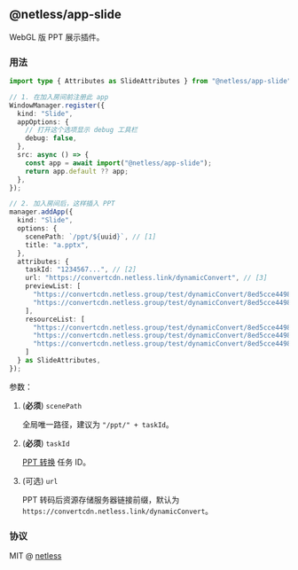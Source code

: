## @netless/app-slide

WebGL 版 PPT 展示插件。

### 用法

```ts
import type { Attributes as SlideAttributes } from "@netless/app-slide";

// 1. 在加入房间前注册此 app
WindowManager.register({
  kind: "Slide",
  appOptions: {
    // 打开这个选项显示 debug 工具栏
    debug: false,
  },
  src: async () => {
    const app = await import("@netless/app-slide");
    return app.default ?? app;
  },
});

// 2. 加入房间后，这样插入 PPT
manager.addApp({
  kind: "Slide",
  options: {
    scenePath: `/ppt/${uuid}`, // [1]
    title: "a.pptx",
  },
  attributes: {
    taskId: "1234567...", // [2]
    url: "https://convertcdn.netless.link/dynamicConvert", // [3]
    previewList: [
      "https://convertcdn.netless.group/test/dynamicConvert/8ed5cce449874494a9ca7894b39415fb/preview/1.png",
      "https://convertcdn.netless.group/test/dynamicConvert/8ed5cce449874494a9ca7894b39415fb/preview/2.png",
    ],
    resourceList: [
      "https://convertcdn.netless.group/test/dynamicConvert/8ed5cce449874494a9ca7894b39415fb/jsonOutput/slide-1.json",
      "https://convertcdn.netless.group/test/dynamicConvert/8ed5cce449874494a9ca7894b39415fb/jsonOutput/slide-2.json",
      "https://convertcdn.netless.group/test/dynamicConvert/8ed5cce449874494a9ca7894b39415fb/jsonOutput/slide-3.json",
    ]
  } as SlideAttributes,
});
```

参数：

1. (**必须**) `scenePath`

   全局唯一路径，建议为 `"/ppt/" + taskId`。

2. (**必须**) `taskId`

   [PPT 转换](https://developer.netless.link/server-en/home/server-conversion) 任务 ID。

3. (可选) `url`

   PPT 转码后资源存储服务器链接前缀，默认为 `https://convertcdn.netless.link/dynamicConvert`。

### 协议

MIT @ [netless](https://github.com/netless-io)
